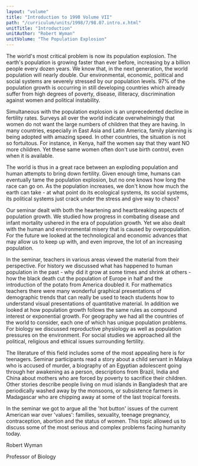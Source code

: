 ```yaml
---
layout: "volume"
title: "Introduction to 1998 Volume VII"
path: "/curriculum/units/1998/7/98.07.intro.x.html"
unitTitle: "Introduction"
unitAuthor: "Robert Wyman"
unitVolume: "The Population Explosion"
---
```

<body>
 <p>
  The world's most critical problem is now its population explosion.  The earth's population is growing faster than ever before, increasing by a billion people every dozen years.  We know that, in the next generation, the world population will nearly double.  Our environmental, economic, political and social systems are severely stressed by our population levels.  97% of the population growth is occurring in still developing countries which already suffer from high degrees of poverty, disease, illiteracy, discrimination against women and political instability.
 </p>
 <p>
  Simultaneous with the population explosion is an unprecedented decline in fertility rates.  Surveys all over the world indicate overwhelmingly that women do not want the large numbers of children that they are having.  In many countries, especially in East Asia and Latin America, family planning is being adopted with amazing speed.  In other countries, the situation is not so fortuitous.  For instance, in Kenya, half the women say that they want NO more children.  Yet these same women often don't use birth control, even when it is available.
 </p>
 <p>
  The world is thus in a great race between an exploding population and human attempts to bring down fertility.  Given enough time, humans can eventually tame the population explosion, but no one knows how long the race can go on.  As the population increases, we don't know how much the earth can take - at what point do its ecological systems, its social systems, its political systems just crack under the stress and give way to chaos?
 </p>
 <p>
  Our seminar dealt with both the heartening and heartbreaking aspects of population growth.  We studied how progress in combating disease and infant mortality ushered in the era of population growth.  Yet we also dealt with the human and environmental misery that is caused by overpopulation.  For the future we looked at the technological and economic advances that may allow us to keep up with, and even improve, the lot of an increasing population.
 </p>
 <p>
  In the seminar, teachers in various areas viewed the material from their perspective.  For history we discussed what has happened to human population in the past - why did it grow at some times and shrink at others - how the black death cut the population of Europe in half and the introduction of the potato from America doubled it.  For mathematics teachers there were many wonderful graphical presentations of demographic trends that can really be used to teach students how to understand visual presentations of quantitative material.  In addition we looked at how population growth follows the same rules as compound interest or exponential growth.  For geography we had all the countries of the world to consider, each one of which has unique population problems.  For biology we discussed reproductive physiology as well as population pressures on the environment.  For social studies we approached all the political, religious and ethical issues surrounding fertility.
 </p>
 <p>
  The literature of this field includes some of the most appealing here is for teenagers.  Seminar participants read a story about a child servant in Malaya who is accused of murder, a biography of an Egyptian adolescent going through her awakening as a person, descriptions from Brazil, India and China about mothers who are forced by poverty to sacrifice their children.  Other stories describe people living on mud islands in Bangladesh that are periodically washed away by the monsoons, or subsistence farmers in Madagascar who are chipping away at some of the last tropical forests.
 </p>
 <p>
  In the seminar we got to argue all the 'hot button' issues of the current American war over 'values': families, sexuality, teenage pregnancy, contraception, abortion and the status of women.  This topic allowed us to discuss some of the most serious and complex problems facing humanity today.
 </p>
 <p>
  Robert Wyman
 </p>
 <p>
  Professor of Biology
 </p>


</body>
